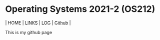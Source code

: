 
# Operating Systems 2021-2 (OS212) 




| HOME | [LINKS](links.md) | [LOG](TXT/mylog.txt) | [Github](https://github.com/agnesaudya) |

This is my github page





